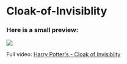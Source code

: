 # Cloak-of-Invisiblity

### Here is a small preview:
![](https://media.giphy.com/media/jTkbom6HJxTTKohWCF/giphy.gif)

Full video: [Harry Potter's - Cloak of Invisiblity](https://www.linkedin.com/posts/karan-owalekar_opencv-computervision-python-activity-6674290427010658304-ArFp)
